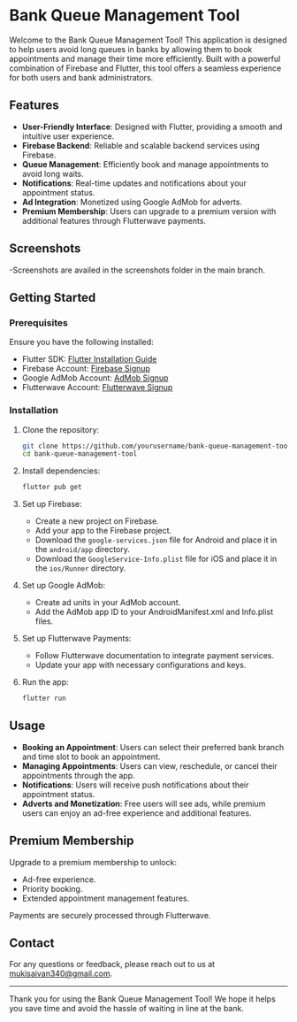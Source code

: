 # Bank Queue Management Tool

Welcome to the Bank Queue Management Tool! This application is designed to help users avoid long queues in banks by allowing them to book appointments and manage their time more efficiently. Built with a powerful combination of Firebase and Flutter, this tool offers a seamless experience for both users and bank administrators.

## Features

- **User-Friendly Interface**: Designed with Flutter, providing a smooth and intuitive user experience.
- **Firebase Backend**: Reliable and scalable backend services using Firebase.
- **Queue Management**: Efficiently book and manage appointments to avoid long waits.
- **Notifications**: Real-time updates and notifications about your appointment status.
- **Ad Integration**: Monetized using Google AdMob for adverts.
- **Premium Membership**: Users can upgrade to a premium version with additional features through Flutterwave payments.

## Screenshots

-Screenshots are availed in the screenshots folder in the main branch.

## Getting Started

### Prerequisites

Ensure you have the following installed:

- Flutter SDK: [Flutter Installation Guide](https://flutter.dev/docs/get-started/install)
- Firebase Account: [Firebase Signup](https://firebase.google.com/)
- Google AdMob Account: [AdMob Signup](https://admob.google.com/home/)
- Flutterwave Account: [Flutterwave Signup](https://www.flutterwave.com/)

### Installation

1. Clone the repository:

    ```bash
    git clone https://github.com/yourusername/bank-queue-management-tool.git
    cd bank-queue-management-tool
    ```

2. Install dependencies:

    ```bash
    flutter pub get
    ```

3. Set up Firebase:

    - Create a new project on Firebase.
    - Add your app to the Firebase project.
    - Download the `google-services.json` file for Android and place it in the `android/app` directory.
    - Download the `GoogleService-Info.plist` file for iOS and place it in the `ios/Runner` directory.

4. Set up Google AdMob:

    - Create ad units in your AdMob account.
    - Add the AdMob app ID to your AndroidManifest.xml and Info.plist files.

5. Set up Flutterwave Payments:

    - Follow Flutterwave documentation to integrate payment services.
    - Update your app with necessary configurations and keys.

6. Run the app:

    ```bash
    flutter run
    ```

## Usage

- **Booking an Appointment**: Users can select their preferred bank branch and time slot to book an appointment.
- **Managing Appointments**: Users can view, reschedule, or cancel their appointments through the app.
- **Notifications**: Users will receive push notifications about their appointment status.
- **Adverts and Monetization**: Free users will see ads, while premium users can enjoy an ad-free experience and additional features.

## Premium Membership

Upgrade to a premium membership to unlock:

- Ad-free experience.
- Priority booking.
- Extended appointment management features.

Payments are securely processed through Flutterwave.



## Contact

For any questions or feedback, please reach out to us at mukisaivan340@gmail.com.

---

Thank you for using the Bank Queue Management Tool! We hope it helps you save time and avoid the hassle of waiting in line at the bank.
